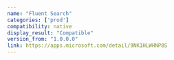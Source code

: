 ```yaml
---
name: "Fluent Search"
categories: ['prod']
compatibility: native
display_result: "Compatible"
version_from: "1.0.0.0"
link: https://apps.microsoft.com/detail/9NK1HLWHNP8S
---
```

